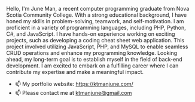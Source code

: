 

Hello, I'm June Man, a recent computer programming graduate from Nova Scotia Community College. With a strong educational background, I have honed my skills in problem-solving, teamwork, and self-motivation. I am proficient in a variety of programming languages, including PHP, Python, C#, and JavaScript. 
I have hands-on experience working on exciting projects, such as developing a coding cheat sheet web application. This project involved utilizing JavaScript, PHP, and MySQL to enable seamless CRUD operations and enhance my programming knowledge. 
Looking ahead, my long-term goal is to establish myself in the field of back-end development. I am excited to embark on a fulfilling career where I can contribute my expertise and make a meaningful impact.

- 📫 My portfolio website: https://ktmanjune.com/
- 📫 Please contact me at ktmanjune@gmail.com



